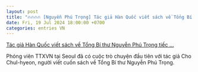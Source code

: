 ```yaml
---
layout: post
title: "🔥🔥🔥🔥 [Nguyễn Phú Trọng] Tác giả Hàn Quốc viết sách về Tổng Bí thư Nguyễn Phú Trọng tiếc ..."
date: Fri, 19 Jul 2024 18:00:00 +0700
categories: entries VN
---
```

[Tác giả Hàn Quốc viết sách về Tổng Bí thư Nguyễn Phú Trọng tiếc ...](https://baotintuc.vn/thoi-su/tac-gia-han-quoc-viet-sach-ve-tong-bi-thu-nguyen-phu-trong-tiec-thuong-khi-nghe-tin-ong-tu-tran-20240720192558265.htm)

Phóng viên TTXVN tại Seoul đã có cuộc trò chuyện đầu tiên với tác giả Cho Chul-hyeon, người viết cuốn sách về Tổng Bí thư Nguyễn Phú Trọng.

